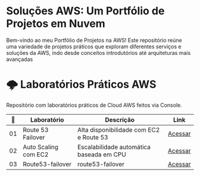 # Soluções AWS: Um Portfólio de Projetos em Nuvem 

Bem-vindo ao meu Portfólio de Projetos na AWS! Este repositório reúne uma variedade de projetos práticos que exploram diferentes serviços e soluções da AWS, indo desde conceitos introdutórios até arquiteturas mais avançadas
# 🌩️ Laboratórios Práticos AWS

Repositório com laboratórios práticos de Cloud AWS feitos via Console.

| 🔢 | Laboratório                            | Descrição                                          | Link |
|----|----------------------------------------|----------------------------------------------------|------|
| 01 | Route 53 Failover                      | Alta disponibilidade com EC2 e Route 53            | [Acessar](./route53-failover) |
| 02 | Auto Scaling com EC2                   | Escalabilidade automática baseada em CPU           | [Acessar](./auto-scaling-ec2) 
| 03 | Route53-failover                       |route53-failover                                    | [Acessar](./route53-failover)|
